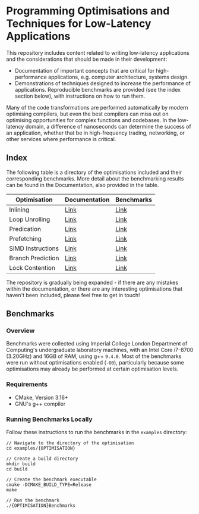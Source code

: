 # Programming Optimisations and Techniques for Low-Latency Applications

This repository includes content related to writing low-latency applications and the considerations that should be made in their development:

- Documentation of important concepts that are critical for high-performance applications, e.g. computer architecture, systems design.
- Demonstrations of techniques designed to increase the performance of applications. Reproducible benchmarks are provided (see the index section below), with instructions on how to run them.

Many of the code transformations are performed automatically by modern optimising compilers, but even the best compilers can miss out on optimising opportunities for complex functions and codebases. In the low-latency domain, a difference of nanoseconds can determine the success of an application, whether that be in high-frequency trading, networking, or other services where performance is critical.

## Index

The following table is a directory of the optimisations included and their corresponding benchmarks. More detail about the benchmarking results can be found in the Documentation, also provided in the table.

| Optimisation      | Documentation                     | Benchmarks                                       |
|-------------------|-----------------------------------|--------------------------------------------------|
| Inlining          | [Link](docs/inlining.md)          | [Link](examples/inlining/benchmark.cpp)          |
| Loop Unrolling    | [Link](docs/loop_unrolling.md)    | [Link](examples/loop_unrolling/benchmark.cpp)    |
| Predication       | [Link](docs/predication.md)       | [Link](examples/predication/benchmark.cpp)       |
| Prefetching       | [Link](docs/prefetching.md)       | [Link](examples/prefetching/benchmark.cpp)       |
| SIMD Instructions | [Link](docs/simd_instructions.md) | [Link](examples/simd_instructions/benchmark.cpp) |
| Branch Prediction | [Link](docs/branch_prediction.md) | [Link](examples/branch_prediction/benchmark.cpp) |
| Lock Contention   | [Link](docs/lock_contention.md)   | [Link](examples/lock_contention/benchmark.cpp)   |

The repository is gradually being expanded - if there are any mistakes within the documentation, or there are any interesting optimisations that haven't been included, please feel free to get in touch!

## Benchmarks

### Overview

Benchmarks were collected using Imperial College London Department of Computing's undergraduate laboratory machines, with an Intel Core i7-8700 (3.20GHz) and 16GB of RAM, using g++ `9.4.0`. Most of the benchmarks were run without optimisations enabled (`-O0`), particularly because some optimisations may already be performed at certain optimisation levels.

### Requirements

- CMake, Version 3.16+
- GNU's g++ compiler

### Running Benchmarks Locally

Follow these instructions to run the benchmarks in the `examples` directory:

```
// Navigate to the directory of the optimisation
cd examples/{OPTIMISATION}

// Create a build directory
mkdir build
cd build

// Create the benchmark executable
cmake -DCMAKE_BUILD_TYPE=Release
make

// Run the benchmark
./{OPTIMISATION}Benchmarks
```